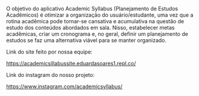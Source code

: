 O objetivo do aplicativo Academic Syllabus (Planejamento de Estudos Acadêmicos) é otimizar a organização do usuário/estudante, uma vez que a rotina acadêmica pode tornar-se cansativa e acumulativa na questão de estudo dos conteúdos abordados em sala. Nisso, estabelecer metas acadêmicas, criar um cronograma e, no geral, definir um planejamento de estudos se faz uma alternativa viável para se manter organizado. 

Link do site feito por nossa equipe:

https://academicsillabussite.eduardasoares1.repl.co/

Link do instagram do nosso projeto:

https://www.instagram.com/academicsyllabus/
